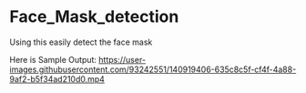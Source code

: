 # Face_Mask_detection
Using this easily detect the face mask

Here is Sample Output: 
https://user-images.githubusercontent.com/93242551/140919406-635c8c5f-cf4f-4a88-9af2-b5f34ad210d0.mp4

